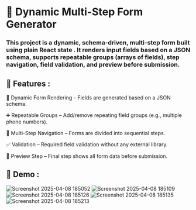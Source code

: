 # 🧩 Dynamic Multi-Step Form Generator
### This project is a dynamic, schema-driven, multi-step form built using plain React state . It renders input fields based on a JSON schema, supports repeatable groups (arrays of fields), step navigation, field validation, and preview before submission.

## 🚀 Features :
🔄 Dynamic Form Rendering – Fields are generated based on a JSON schema.

➕ Repeatable Groups – Add/remove repeating field groups (e.g., multiple phone numbers).

🧭 Multi-Step Navigation – Forms are divided into sequential steps.

✅ Validation – Required field validation without any external library.

👀 Preview Step – Final step shows all form data before submission.

## 📸 Demo :

![Screenshot 2025-04-08 185052](https://github.com/user-attachments/assets/7012f0bb-fc4e-465d-9531-d0d24adc0fdc)
![Screenshot 2025-04-08 185109](https://github.com/user-attachments/assets/c3289fe9-30ad-400d-9cef-0a33b4b09c12)
![Screenshot 2025-04-08 185126](https://github.com/user-attachments/assets/0e88e95d-b17c-4ff6-8f40-c7a08745485d)
![Screenshot 2025-04-08 185135](https://github.com/user-attachments/assets/0b3008ef-9bb5-46af-9db0-df7dae0823c9)
![Screenshot 2025-04-08 185213](https://github.com/user-attachments/assets/58a86753-ddc1-4714-b012-982d88396282)
